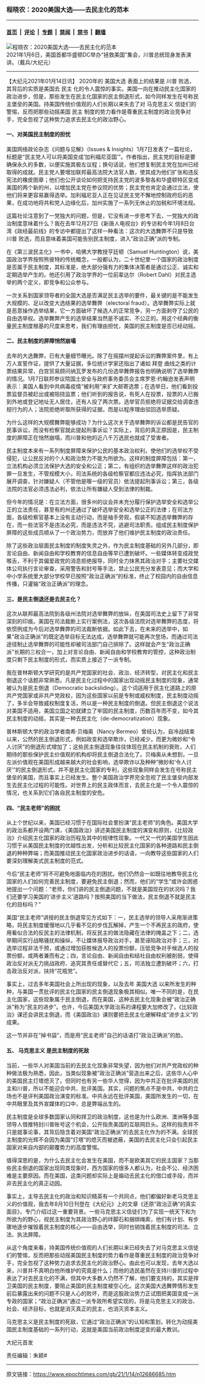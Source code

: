 ### 程晓农：2020美国大选——去民主化的范本

---

#### [首页](../../../..?n12686685) &nbsp;|&nbsp; [评论](../../../../../epoch-comment?n12686685) &nbsp;|&nbsp; [专题](../../../../../epoch-special?n12686685) &nbsp;|&nbsp; [禁闻](../../../../../epoch-news?n12686685) &nbsp;|&nbsp; [禁书](../../../../../books?n12686685) &nbsp;|&nbsp; [翻墙](https://github.com/gfw-breaker/nogfw/blob/master/README.md?n12686685)


<div><img alt="程晓农：2020美国大选——去民主化的范本" class="attachment-djy_600_400 size-djy_600_400 wp-post-image" src="https://i.epochtimes.com/assets/uploads/2021/01/2101062216431973-600x400.jpg"/>
<div class="caption">
 2021年1月6日，美国首都华盛顿DC举办“拯救美国”集会，川普总统现身发表演讲。（戴兵/大纪元）
</div></div><hr/><div class="post_content" id="artbody" itemprop="articleBody">
 <!-- article content begin -->
 <p>
  【大纪元2021年01月14日讯】 2020年的
  <ok href="https://www.epochtimes.com/gb/tag/%E7%BE%8E%E5%9B%BD%E5%A4%A7%E9%80%89.html">
   美国大选
  </ok>
  表面上的结果是
  <ok href="https://www.epochtimes.com/gb/tag/%E5%B7%9D%E6%99%AE.html">
   川普
  </ok>
  败选，其背后的实质是美国去
  <ok href="https://www.epochtimes.com/gb/tag/%E6%B0%91%E4%B8%BB.html">
   民主
  </ok>
  化的令人震惊的事实。美国一向在推动民主化国家的政治进步，但是，那些发生在民主化国家的民主倒退形式，如今同样发生在号称民主堡垒的美国。持美国传统价值观的人们长期以来失去了对
  <ok href="https://www.epochtimes.com/gb/tag/%E9%A9%AC%E5%85%8B%E6%80%9D%E4%B8%BB%E4%B9%89.html">
   马克思主义
  </ok>
  信徒们的警惕，反而把那些动摇美国
  <ok href="https://www.epochtimes.com/gb/tag/%E6%B0%91%E4%B8%BB.html">
   民主
  </ok>
  制度的势力看作是尊重民主制度的政治竞争对手，完全忽视了这种势力追求去民主化的政治野心。
 </p>
 <h4 style="text-align: left;">
  <strong>
   一、对美国民主制度的担忧
  </strong>
 </h4>
 <p>
  美国网络政论杂志《问题与见解》（Issues &amp; Insights）1月7日发表了一篇社论，标题是“民主党人可以将美国变成‘加利福尼亚国’”。作者指出，民主党的目标是要确保永久的多数，以便实施其极左议程；换句话说，他们想复制民主党在加州已经取得的成就。民主党人要增加联邦最高法院大法官人数，使其成为他们扩张和违反宪法的橡皮图章；他们也公开谈论如何把支持民主党的波多黎各和华盛顿特区变成美国的两个新的州，以增加民主党在参议院的优势；民主党也肯定会通过立法，使他们将来更容易赢得选举。加利福尼亚人正在见证民主党不懈地控制政府后的恶果，在成功地将共和党人边缘化后，加州实施了一系列无休止的加税和环境法规。
 </p>
 <p>
  这篇社论注意到了一党独大的问题，但是，它没有进一步思考下去，一党独大的政治制度意味着什么？我在去年12月27日《新唐人电视台》的专访和今年1月8日台湾《政经最前线》的专访中都提出了这样一种看法：这次的大选舞弊不只是导致
  <ok href="https://www.epochtimes.com/gb/tag/%E5%B7%9D%E6%99%AE.html">
   川普
  </ok>
  败选，而且意味着美国可能告别民主制度，进入“政治正确”派的专制。
 </p>
 <p>
  在《第三波民主化》一书中，哈佛大学教授亨廷顿（Samuel Huntington）说，美国政治学界按照熊彼特的传统概念，一般都认为，二十世纪里一个国家的政治制度是否属于民主制度，其标准是，绝大部分强有力的集体决策者是通过公正、诚实和定期选举产生的。他还引用了政治学界的一位前辈达尔（Robert Dahl）对民主选举的两个定义，即竞争和公众参与。
 </p>
 <p>
  一次关系到国家领导者的全国大选是否满足民主选举的要件，最关键的是不能发生大规模的、足以改变大选结果的选举舞弊（electoral fraud）。选举舞弊实际上就是恶意操作选举结果，它一方面破坏了候选人的正常竞争，另一方面剥夺了公民的自由选举权。选举舞弊产生的选举结果当然是不诚实、不公正的。用这个经典的衡量民主制度根基的尺度来思考，我们有理由担忧，美国的民主制度是否已经动摇。
 </p>
 <h4 style="text-align: left;">
  <strong>
   二、民主制度的屏障悄然崩塌
  </strong>
 </h4>
 <p>
  去年的大选舞弊，已有大量细节曝光。除了在摇摆州提起诉讼的舞弊案件里，有上万人宣誓作证，提供了大量证据，多位统计学家还指出了诸如
  <ok href="https://www.epochtimes.com/gb/tag/%E6%8B%9C%E7%99%BB.html">
   拜登
  </ok>
  曲线之类的计票结果异常，白宫贸易顾问纳瓦罗发布的几份选举舞弊报告也明确说明了选举舞弊的情况。1月7日联邦参议院国土安全与政府事务委员会主席罗恩·约翰逊发表声明表示：美国人看到中共病毒疫情“被利用”来扩大邮寄选票；在选举日，他们看到投票监督员被赶出或被阻挠监票；他们听到的报告说，有死人在投票，投票的人已搬到外地或登记地址无人居住，还有人投了两次票。选举官员拒绝将证据交给调查违规行为的人；法院拒绝听取所获得的证据，而是以程序理由驳回选举质疑。
 </p>
 <p>
  为什么这样的大规模舞弊能够成功？为什么这次关于选举舞弊的诉讼都是民告官的民事诉讼，而没有检察官就此提起刑事诉讼？实际上，背后的真正原因是，民主制度的屏障正在悄然崩塌，而川普和他的近八千万选民也就成了受害者。
 </p>
 <p>
  民主制度本来有一系列制度屏障来保护公民的基本政治权利，使他们的选举权不受侵犯，让公民反对的个人和政治势力不能为所欲为。这样的制度屏障包括：第一，立法机构必须立法保护大选的安全和公正；第二，有组织的选举舞弊这样的政治犯罪一旦发生，不管规模大小，司法系统的各级检察官都应违法必究，指挥执法部门展开调查，针对嫌疑人（不管他是哪一级的官员）依法提起刑事诉讼；第三，各级法院的法官必须违法必判，依法让所有嫌疑人受到法律的制裁。
 </p>
 <p>
  但今年的情况是：在立法方面，很多州的议会并未充分履行保护选举安全和选举公正的立法责任，甚至有的州还通过了破坏选举安全和选举公正的法律；在司法方面，各级检察官基本上没有主动行动，而是袖手旁观，假装不知道选举舞弊的存在，而一些法官不是违法必究，而是违法不究，逃避司法职责。组成民主制度保护屏障的这些成员顺从了一个政治势力，而放弃了他们维护民主制度的政治责任。
 </p>
 <p>
  除了这些政治层面民主制度的制度失灵之外，作为民主制度基础的另外几部分，即言论自由、新闻自由和学校教育的信息自由等早已遭到破坏。一些媒体转变成政党喉舌，不利于其偏爱政党的消息拒绝报导，同时全力抹黑其政治对手；主要社交媒体公司执行言论审查，采用警告和封号等手法，禁止公民充分发表意见；而大学和中小学系统里大部分学校早已按照“政治正确派”的标准，终止了校园内的自由信息传播，只灌输“政治正确派”的理念。
 </p>
 <h4 style="text-align: left;">
  <strong>
   三、是民主倒退还是去民主化？
  </strong>
 </h4>
 <p>
  这次从联邦最高法院到各级州法院对选举舞弊的放纵，在美国司法史上留下了非常深刻的印痕。美国在司法裁断上实行案例法，这次各级法院对选举舞弊的态度，将依惯例成为今后对选举舞弊的司法裁断依据。如此下去，在未来的选举中，如果“政治正确派”的既定选举目标无法达成，选举舞弊就可能再次登场，而通过司法途径制止选举舞弊的可能性却被司法部门自己排除了。这样就会产生“政治正确派”长期的三权合一，加上对言论自由、新闻自由和学校教育的管控，这种政治制度只剩下民主制度的形式，而实质上接近了一派专制。
 </p>
 <p>
  我在普林斯顿大学研究的是共产党国家的社会、政治、经济转型，对民主化和民主倒退这个话题非常熟悉。凡是民主化过程中的国家出现动摇民主制度的现象，通常被认为是民主倒退（Democratic backsliding）。这个词适用于民主化道路上的原共产党国家或非共产党政权，因为这些国家以前是专制或威权制度，民主制度动摇了，多半会导致威权制度复活，所以是一种民主制度的倒退。但民主倒退这个说法对美国不适用，美国立国之初就建立了牢固的民主制度，历数百年而不变，如今其民主制度的动摇，其实是一种去民主化（de-democratization）现象。
 </p>
 <p>
  普林斯顿大学的政治学者南希·贝梅奥（Nancy Bermeo）曾经认为，自冷战结束以来，公然的民主倒退形式，例如政变和选举欺诈，已经减少，而更为微妙和“令人讨厌”的倒退形式增加了；这些民主倒退现象往往体现在民主机制的衰败，人们期待的那些保护民主价值观的机构却将民主倒退合法化了。贝梅奥从未想到，一旦左派价值观在美国形成越来越大的社会影响，选举欺诈以及种种“微妙和‘令人讨厌’”的民主倒退形式，并不是民主化国家的专利，这些现象同样会发生在号称民主堡垒的美国，而且事实上已经发生。整个美国政治学界完全忽视了民主堡垒内部发生去民主化过程的可能性。对世界上的民主政体而言，去民主化是一个令人震惊的情况，也关系到它们各自民主制度的安危。
 </p>
 <h4 style="text-align: left;">
  <strong>
   四、“民主老师”的困扰
  </strong>
 </h4>
 <p>
  从上个世纪以来，美国已经习惯于在国际社会里扮演“民主老师”的角色。美国大学的政治系都开设两门课，《美国政治》讲述美国民主制度的演变和原则，《比较政治》介绍民主化国家的政治历程及其中的规律性现象。一代又一代的美国学生因此习惯于从美国民主制度的优越性出发，分析和比较民主化国家的各种道路和民主倒退的种种弊端；而美国推动民主化国家政治进步的话语，一向教导这些国家的人们要深刻理解美式民主制度的范式。
 </p>
 <p>
  今后“民主老师”将不可避免地面临内在的困扰。他们仍然会一如既往地教导民主化国家的人们如何完善民主制度，要避免民主倒退；然而，他们的“学生”或许会困惑地提出一个问题：“老师，你们讲的民主倒退问题，不就是美国现在的状况吗？我们还要学习美国的‘进步主义’道路吗？按照美国的当下做法，民主倒退不就是民主化的目标吗？”
 </p>
 <p>
  美国“民主老师”讲授的民主倒退常见方式如下：一，民主选举的领导人采用渐进策略，将民主制度缓慢地以几乎看不见的步伐瓦解掉，产生一个不再民主的政府，使用看似合法的反民主的法律机制，将反民主的做法隐藏在法律的掩盖之下；二，选举期间实行战略骚扰和操纵，不让媒体报导政治对手，甚至诬陷政治对手；三，对选举过程非法干预，或通过增加获胜候选人的投票份额，压低竞争对手候选人的投票份额，或两者兼而有之；四，言论自由、新闻自由和结社自由权利被削弱，使得政治反对派无力挑战政府、追究其责任或替代它；五，司法独立遭到破坏；六，打击政治反对派，扶持“花瓶党”。
 </p>
 <p>
  事实上，过去多年美国社会上所出现的现象，以及去年
  <ok href="https://www.epochtimes.com/gb/tag/%E7%BE%8E%E5%9B%BD%E5%A4%A7%E9%80%89.html">
   美国大选
  </ok>
  以来所发生的种种，与美国一贯批评的民主化国家的民主倒退现象极其相似。唯一不同的是，在民主化国家，这些现象属于民主倒退，而在美国，这种去民主化现象会被“政治正确派”称为“民主的进步”。也许，今后美国大学政治系的课程要大加修改了，《比较政治》课还会讲民主倒退，而《美国政治》课则要把去民主化硬解释成“进步主义”的成果。
 </p>
 <p>
  这一节并非在“掉书袋”，而是用“民主老师”自己的话语打“政治正确派”的脸。
 </p>
 <h4 style="text-align: left;">
  <strong>
   五、
   <ok href="https://www.epochtimes.com/gb/tag/%E9%A9%AC%E5%85%8B%E6%80%9D%E4%B8%BB%E4%B9%89.html">
    马克思主义
   </ok>
   是民主制度的死敌
  </strong>
 </h4>
 <p>
  当前，一些华人对美国当前的去民主化现象非常失望，因为他们对共产党政权的种种做法极为熟悉，因此，当类似现象被“政治正确派”营造出来之后，这些华人心中的美国民主灯塔熄灭了。但同时也有另一些华人觉得，因为中共正在批评美国的民主和川普，所以不能迎合中共、批评美国。其实，问题的焦点不是中共，中共的立场也不是评判美国政治演变的标准。中共永远在批评美国，美国所发生的一切，在中共眼里及其外宣媒体的口中，总是弊端丛生的。
 </p>
 <p>
  民主制度是全球多数国家认同和捍卫的政治制度，这也是为什么欧洲、澳洲等多国领导人借推特封川普账号这个机会，公开指责美国的互联网巨头。这样的指责并不只是就事论事，其背后隐含着对美国“政治正确派”的去民主化作为的不满。全球民主制度的光辉不会因为美国“灯塔”的熄灭而被遮蔽，美国的去民主化只会引起民主国家对来自内部的颠覆势力的高度警惕。
 </p>
 <p>
  值得深思的是，为什么去民主化会发生在美国，而不是欧美其它的民主国家？当那些民主倒退的国家出现同类现象时，西方国家的很多人都认为，社会不公、经济困难是主要原因。而在美国，这类问题却实际上是煽动去民主化的借口或手段，而并非去民主化的真正动因。
 </p>
 <p>
  事实上，主导去民主化的政治和知识精英有一个共同点，他们都偏好新老马克思主义的价值观，我去年8月10日刊登在《大纪元》上的文章《还原“政治正确”的真实面目》，专门介绍过这一重要背景。一些马克思主义信徒们为了实现一统天下和为所欲为的野心，视民主制度为其政治野心的绊脚石和捆绑绳索，他们有计划、有步骤地逐步摧毁着民主制度的核心——自由选举，同时也销蚀着民主制度的司法、立法、执法屏障。
 </p>
 <p>
  从这个角度来看，持美国传统价值观的人们长期以来已经失去了对马克思主义信徒们的警惕，反而把那些动摇美国民主制度的势力看作是尊重民主制度的政治竞争对手，完全忽视了这种势力追求去民主化的政治野心。由此也可以发现，去年大选以来，川普并不真明白他所维护的究竟是什么；而他的选民虽然在支持川普的过程中表达了对去民主化的不满，但其中大多数人仍然不了解，他们要支持的，其实是捍卫美国的民主制度，要阻止美国的民主制度被空心化。这次美国大选舞弊情形发生前后暴露出来的问题不只是人心的败坏，而是这股政治势力正试图把美国变成一派专政的国家；“政治正确派”通过一派专政所希望实现的，将是马克思主义的政治、社会、经济目标，也就是消灭真正的民主，也消灭资本主义。
 </p>
 <p>
  马克思主义是民主制度的死敌，它通过“政治正确派”的认知和策划，转化为动摇美国民主制度基础的一系列行动，这就是美国当前政治制度逆变的最大教训。
 </p>
 <p>
  大纪元首发
 </p>
 <p>
  责任编辑：朱颖#
 </p>
 <p>
 </p>
 <!-- article content end -->
 <div id="below_article_ad">
 </div>
</div>


---

原文链接：https://www.epochtimes.com/gb/21/1/14/n12686685.htm